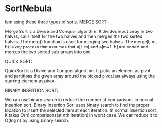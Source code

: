 # SortNebula
Iam using these three types of sorts.
MERGE SORT:

Merge Sort is a Divide and Conquer algorithm. It divides input array in two halves, calls itself for the two halves and then merges the two sorted halves. The merg() function is used for merging two halves. The merge(l, m, h) is key process that assumes that a[l..m] and a[m+1..h] are sorted and merges the two sorted sub-arrays into one.

QUICK SORT:

QuickSort is a Divide and Conquer algorithm. It picks an element as pivot and partitions the given array around the picked pivot.Iam always using the starting element as pivot.

BINARY INSERTION SORT:

We can use binary search to reduce the number of comparisons in normal insertion sort. Binary Insertion Sort uses binary search to find the proper location to insert the selected item at each iteration. 
In normal insertion sort, it takes O(n) comparisons(at nth iteration) in worst case. We can reduce it to O(log n) by using binary search.


